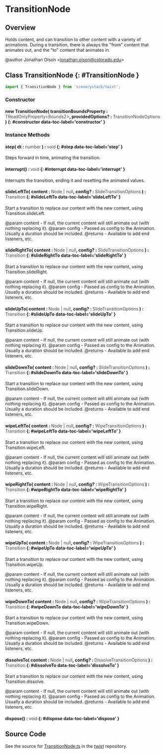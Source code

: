 # TransitionNode

## Overview

Holds content, and can transition to other content with a variety of animations. During a transition, there is always
the "from" content that animates out, and the "to" content that animates in.

@author Jonathan Olson &lt;jonathan.olson@colorado.edu&gt;

## Class TransitionNode {: #TransitionNode }


```js
import { TransitionNode } from 'scenerystack/twixt';
```
### Constructor

#### new TransitionNode( transitionBoundsProperty : <span style="font-weight: 400; opacity: 80%;">TReadOnlyProperty&lt;Bounds2&gt;</span>, providedOptions? : <span style="font-weight: 400; opacity: 80%;">TransitionNodeOptions</span> ) {: #constructor data-toc-label='constructor' }

### Instance Methods

#### step( dt : <span style="font-weight: 400; opacity: 80%;">number</span> ) : <span style="font-weight: 400; opacity: 80%;">void</span> {: #step data-toc-label='step' }

Steps forward in time, animating the transition.

#### interrupt() : <span style="font-weight: 400; opacity: 80%;">void</span> {: #interrupt data-toc-label='interrupt' }

Interrupts the transition, ending it and resetting the animated values.

#### slideLeftTo( content : <span style="font-weight: 400; opacity: 80%;">Node | null</span>, config? : <span style="font-weight: 400; opacity: 80%;">SlideTransitionOptions</span> ) : <span style="font-weight: 400; opacity: 80%;">Transition</span> {: #slideLeftTo data-toc-label='slideLeftTo' }

Start a transition to replace our content with the new content, using Transition.slideLeft.

@param content - If null, the current content will still animate out (with nothing replacing it).
@param config - Passed as config to the Animation. Usually a duration should be included.
@returns - Available to add end listeners, etc.

#### slideRightTo( content : <span style="font-weight: 400; opacity: 80%;">Node | null</span>, config? : <span style="font-weight: 400; opacity: 80%;">SlideTransitionOptions</span> ) : <span style="font-weight: 400; opacity: 80%;">Transition</span> {: #slideRightTo data-toc-label='slideRightTo' }

Start a transition to replace our content with the new content, using Transition.slideRight.

@param content - If null, the current content will still animate out (with nothing replacing it).
@param config - Passed as config to the Animation. Usually a duration should be included.
@returns - Available to add end listeners, etc.

#### slideUpTo( content : <span style="font-weight: 400; opacity: 80%;">Node | null</span>, config? : <span style="font-weight: 400; opacity: 80%;">SlideTransitionOptions</span> ) : <span style="font-weight: 400; opacity: 80%;">Transition</span> {: #slideUpTo data-toc-label='slideUpTo' }

Start a transition to replace our content with the new content, using Transition.slideUp.

@param content - If null, the current content will still animate out (with nothing replacing it).
@param config - Passed as config to the Animation. Usually a duration should be included.
@returns - Available to add end listeners, etc.

#### slideDownTo( content : <span style="font-weight: 400; opacity: 80%;">Node | null</span>, config? : <span style="font-weight: 400; opacity: 80%;">SlideTransitionOptions</span> ) : <span style="font-weight: 400; opacity: 80%;">Transition</span> {: #slideDownTo data-toc-label='slideDownTo' }

Start a transition to replace our content with the new content, using Transition.slideDown.

@param content - If null, the current content will still animate out (with nothing replacing it).
@param config - Passed as config to the Animation. Usually a duration should be included.
@returns - Available to add end listeners, etc.

#### wipeLeftTo( content : <span style="font-weight: 400; opacity: 80%;">Node | null</span>, config? : <span style="font-weight: 400; opacity: 80%;">WipeTransitionOptions</span> ) : <span style="font-weight: 400; opacity: 80%;">Transition</span> {: #wipeLeftTo data-toc-label='wipeLeftTo' }

Start a transition to replace our content with the new content, using Transition.wipeLeft.

@param content - If null, the current content will still animate out (with nothing replacing it).
@param config - Passed as config to the Animation. Usually a duration should be included.
@returns - Available to add end listeners, etc.

#### wipeRightTo( content : <span style="font-weight: 400; opacity: 80%;">Node | null</span>, config? : <span style="font-weight: 400; opacity: 80%;">WipeTransitionOptions</span> ) : <span style="font-weight: 400; opacity: 80%;">Transition</span> {: #wipeRightTo data-toc-label='wipeRightTo' }

Start a transition to replace our content with the new content, using Transition.wipeRight.

@param content - If null, the current content will still animate out (with nothing replacing it).
@param config - Passed as config to the Animation. Usually a duration should be included.
@returns - Available to add end listeners, etc.

#### wipeUpTo( content : <span style="font-weight: 400; opacity: 80%;">Node | null</span>, config? : <span style="font-weight: 400; opacity: 80%;">WipeTransitionOptions</span> ) : <span style="font-weight: 400; opacity: 80%;">Transition</span> {: #wipeUpTo data-toc-label='wipeUpTo' }

Start a transition to replace our content with the new content, using Transition.wipeUp.

@param content - If null, the current content will still animate out (with nothing replacing it).
@param config - Passed as config to the Animation. Usually a duration should be included.
@returns - Available to add end listeners, etc.

#### wipeDownTo( content : <span style="font-weight: 400; opacity: 80%;">Node | null</span>, config? : <span style="font-weight: 400; opacity: 80%;">WipeTransitionOptions</span> ) : <span style="font-weight: 400; opacity: 80%;">Transition</span> {: #wipeDownTo data-toc-label='wipeDownTo' }

Start a transition to replace our content with the new content, using Transition.wipeDown.

@param content - If null, the current content will still animate out (with nothing replacing it).
@param config - Passed as config to the Animation. Usually a duration should be included.
@returns - Available to add end listeners, etc.

#### dissolveTo( content : <span style="font-weight: 400; opacity: 80%;">Node | null</span>, config? : <span style="font-weight: 400; opacity: 80%;">DissolveTransitionOptions</span> ) : <span style="font-weight: 400; opacity: 80%;">Transition</span> {: #dissolveTo data-toc-label='dissolveTo' }

Start a transition to replace our content with the new content, using Transition.dissolve.

@param content - If null, the current content will still animate out (with nothing replacing it).
@param config - Passed as config to the Animation. Usually a duration should be included.
@returns - Available to add end listeners, etc.

#### dispose() : <span style="font-weight: 400; opacity: 80%;">void</span> {: #dispose data-toc-label='dispose' }



## Source Code

See the source for [TransitionNode.ts](https://github.com/phetsims/twixt/blob/main/js/TransitionNode.ts) in the [twixt](https://github.com/phetsims/twixt) repository.
